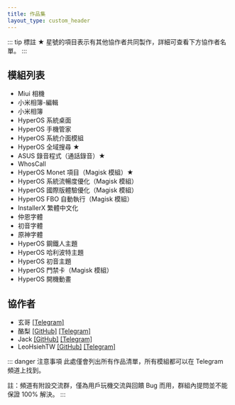 ```yaml
---
title: 作品集
layout_type: custom_header
---
```


::: tip
標註 ★ 星號的項目表示有其他協作者共同製作，詳細可查看下方協作者名單。
:::
## 模組列表

- Miui 相機
- 小米相簿-編輯
- 小米相簿
- HyperOS 系統桌面
- HyperOS 手機管家
- HyperOS 系統介面模組
- HyperOS 全域搜尋 ★
- ASUS 錄音程式（通話錄音）★
- WhosCall
- HyperOS Monet 項目（Magisk 模組）★
- HyperOS 系統流暢度優化（Magisk 模組）
- HyperOS 國際版體驗優化（Magisk 模組）
- HyperOS FBO 自動執行（Magisk 模組）
- InstallerX 繁體中文化
- 仲恩字體
- 初音字體
- 原神字體
- HyperOS 鋼鐵人主題
- HyperOS 哈利波特主題
- HyperOS 初音主題
- HyperOS 門禁卡（Magisk 模組）
- HyperOS 開機動畫

## 協作者

- 玄哥 [[Telegram]](https://t.me/tims33)
- 酪梨 [[GitHub]](https://github.com/ying0930) [[Telegram]](https://t.me/tavricccc)
- Jack [[GitHub]](https://github.com/Jackboy001) [[Telegram]](https://t.me/Jackboy001)
- LeoHsiehTW [[GitHub]](https://github.com/leohsiehtw) [[Telegram]](https://t.me/LeoHsiehTW)

::: danger 注意事項
此處僅會列出所有作品清單，所有模組都可以在 Telegram 頻道上找到。

註：頻道有附設交流群，僅為用戶玩機交流與回饋 Bug 而用，群組內提問並不能保證 100% 解決。
:::
